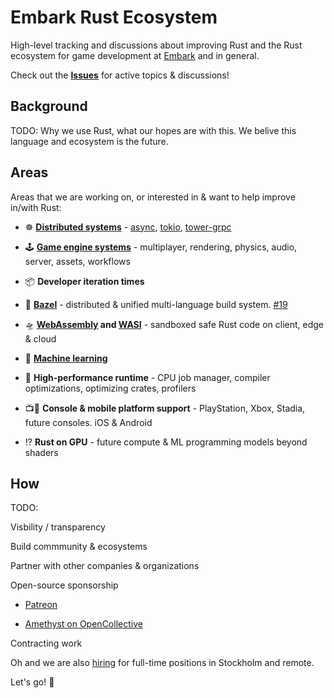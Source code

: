 # Embark Rust Ecosystem

High-level tracking and discussions about improving Rust and the Rust ecosystem for game development at [Embark](http://embark-studios.com) and in general.

Check out the __[Issues](https://github.com/EmbarkStudios/rust-ecosystem/issues)__ for active topics & discussions!

## Background

TODO: Why we use Rust, what our hopes are with this. We belive this language and ecosystem is the future.

## Areas

Areas that we are working on, or interested in & want to help improve in/with Rust:

* ☸ __[Distributed systems](https://areweasyncyet.rs/)__ - [async](https://rust-lang.github.io/async-book/), [tokio](https://tokio.rs/), [tower-grpc](https://github.com/tower-rs/tower-grpc)

* 🕹️ __[Game engine systems](http://arewegameyet.com/)__ - multiplayer, rendering, physics, audio, server, assets, workflows

* 📦 __Developer iteration times__

* 🍃 __[Bazel](https://bazel.build/)__ - distributed & unified multi-language build system. [#19](https://github.com/EmbarkStudios/rust-ecosystem/issues/19)

* 🛸 __[WebAssembly](https://webassembly.org/) and [WASI](https://hacks.mozilla.org/2019/03/standardizing-wasi-a-webassembly-system-interface/)__ - sandboxed safe Rust code on client, edge & cloud

* 🤖 __[Machine learning](http://www.arewelearningyet.com/)__

* 🚀 __High-performance runtime__ - CPU job manager, compiler optimizations, optimizing crates, profilers

* 📺📱 __Console & mobile platform support__ - PlayStation, Xbox, Stadia, future consoles. iOS & Android

* ⁉️ __Rust on GPU__ - future compute & ML programming models beyond shaders

## How

TODO:

Visbility / transparency

Build commmunity & ecosystems

Partner with other companies & organizations

Open-source sponsorship

* [Patreon](https://www.patreon.com/embarkstudios/creators)

* [Amethyst on OpenCollective](https://opencollective.com/embarkstudios)

Contracting work

Oh and we are also [hiring](https://www.embark-studios.com/#jobs) for full-time positions in Stockholm and remote. 

Let's go! 🚀
